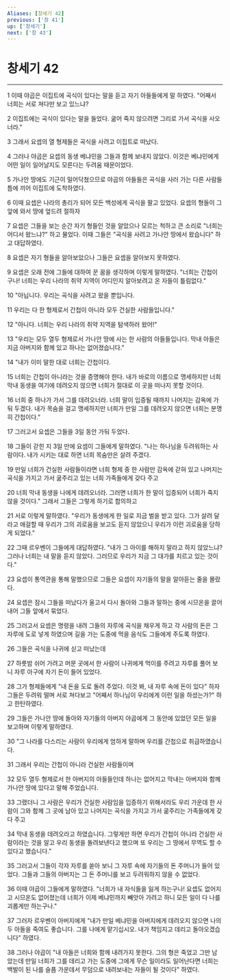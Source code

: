 ```yaml
---
Aliases: [창세기 42]
previous: ['창 41']
up: ['창세기']
next: ['창 43']
---
```

# 창세기 42

***


1 이때 야곱은 이집트에 곡식이 있다는 말을 듣고 자기 아들들에게 말 하였다. "어째서 너희는 서로 쳐다만 보고 있느냐? 

2 이집트에는 곡식이 있다는 말을 들었다. 굶어 죽지 않으려면 그리로 가서 곡식을 사오너라." 

3 그래서 요셉의 열 형제들은 곡식을 사려고 이집트로 떠났다. 

4 그러나 야곱은 요셉의 동생 베냐민을 그들과 함께 보내지 않았다. 이것은 베냐민에게 어떤 일이 일어날지도 모른다는 두려움 때문이었다. 

5 가나안 땅에도 기근이 밀어닥쳤으므로 야곱의 아들들은 곡식을 사러 가는 다른 사람들 틈에 끼어 이집트에 도착하였다. 

6 이때 요셉은 나라의 총리가 되어 모든 백성에게 곡식을 팔고 있었다. 요셉의 형들이 그 앞에 와서 땅에 엎드려 절하자 

7 요셉은 그들을 보는 순간 자기 형들인 것을 알았으나 모르는 척하고 큰 소리로 "너희는 어디서 왔느냐?" 하고 물었다. 이때 그들은 "곡식을 사려고 가나안 땅에서 왔습니다" 하고 대답하였다. 

8 요셉은 자기 형들을 알아보았으나 그들은 요셉을 알아보지 못하였다. 

9 요셉은 오래 전에 그들에 대하여 꾼 꿈을 생각하며 이렇게 말하였다. "너희는 간첩이구나! 너희는 우리 나라의 취약 지역이 어디인지 알아보려고 온 자들이 틀림없다." 

10 "아닙니다. 우리는 곡식을 사려고 왔을 뿐입니다. 

11 우리는 다 한 형제로서 간첩이 아니라 모두 건실한 사람들입니다." 

12 "아니다. 너희는 우리 나라의 취약 지역을 탐색하러 왔어!" 

13 "우리는 모두 열두 형제로서 가나안 땅에 사는 한 사람의 아들들입니다. 막내 아들은 지금 아버지와 함께 있고 하나는 없어졌습니다." 

14 "내가 이미 말한 대로 너희는 간첩이다. 

15 너희는 간첩이 아니라는 것을 증명해야 한다. 내가 바로의 이름으로 맹세하지만 너희 막내 동생을 여기에 데려오지 않으면 너희가 절대로 이 곳을 떠나지 못할 것이다. 

16 너희 중 하나가 가서 그를 데려오너라. 너희 말이 입증될 때까지 나머지는 감옥에 가둬 두겠다. 내가 목숨을 걸고 맹세하지만 너희가 만일 그를 데려오지 않으면 너희는 분명히 간첩이다." 

17 그러고서 요셉은 그들을 3일 동안 가둬 두었다. 

18 그들이 갇힌 지 3일 만에 요셉이 그들에게 말하였다. "나는 하나님을 두려워하는 사람이다. 내가 시키는 대로 하면 너희 목숨만은 살려 주겠다. 

19 만일 너희가 건실한 사람들이라면 너희 형제 중 한 사람만 감옥에 갇혀 있고 나머지는 곡식을 가지고 가서 굶주리고 있는 너희 가족들에게 갖다 주고 

20 너희 막내 동생을 나에게 데려오너라. 그러면 너희가 한 말이 입증되어 너희가 죽지 않을 것이다." 그래서 그들은 그렇게 하기로 합의하고 

21 서로 이렇게 말하였다. "우리가 동생에게 한 일로 지금 벌을 받고 있다. 그가 살려 달라고 애걸할 때 우리가 그의 괴로움을 보고도 듣지 않았으니 우리가 이런 괴로움을 당하게 되었다." 

22 그때 르우벤이 그들에게 대답하였다. "내가 그 아이를 해하지 말라고 하지 않았느냐? 그러나 너희는 내 말을 듣지 않았다. 그러므로 우리가 지금 그 대가를 치르고 있는 것이다." 

23 요셉이 통역관을 통해 말했으므로 그들은 요셉이 자기들의 말을 알아듣는 줄을 몰랐다. 

24 요셉은 잠시 그들을 떠났다가 울고서 다시 돌아와 그들과 말하는 중에 시므온을 끌어내어 그들 앞에서 묶었다. 

25 그러고서 요셉은 명령을 내려 그들의 자루에 곡식을 채우게 하고 각 사람의 돈은 그 자루에 도로 넣게 하였으며 길을 가는 도중에 먹을 음식도 그들에게 주도록 하였다. 

26 그들은 곡식을 나귀에 싣고 떠났는데 

27 하룻밤 쉬어 가려고 머문 곳에서 한 사람이 나귀에게 먹이를 주려고 자루를 풀어 보니 자루 아구에 자기 돈이 들어 있었다. 

28 그가 형제들에게 "내 돈을 도로 돌려 주었다. 이것 봐, 내 자루 속에 돈이 있다" 하자 그들은 두려워 떨며 서로 쳐다보고 "어째서 하나님이 우리에게 이런 일을 하셨는가?" 하고 한탄하였다. 

29 그들은 가나안 땅에 돌아와 자기들의 아버지 야곱에게 그 동안에 있었던 모든 일을 보고하며 이렇게 말하였다. 

30 "그 나라를 다스리는 사람이 우리에게 엄하게 말하며 우리를 간첩으로 취급하였습니다. 

31 그래서 우리는 간첩이 아니라 건실한 사람들이며 

32 모두 열두 형제로서 한 아버지의 아들들인데 하나는 없어지고 막내는 아버지와 함께 가나안 땅에 있다고 말해 주었습니다. 

33 그랬더니 그 사람은 우리가 건실한 사람임을 입증하기 위해서라도 우리 가운데 한 사람이 그와 함께 그 곳에 남아 있고 나머지는 곡식을 가지고 가서 굶주리는 가족들에게 갖다 주고 

34 막내 동생을 데려오라고 하였습니다. 그렇게만 하면 우리가 간첩이 아니라 건실한 사람이라는 것을 알고 우리 동생을 돌려보낸다고 했으며 또 우리는 그 땅에서 무역도 할 수 있다고 했습니다." 

35 그러고서 그들이 각자 자루를 쏟아 보니 그 자루 속에 자기들의 돈 주머니가 들어 있었다. 그들과 그들의 아버지는 그 돈 주머니를 보고 두려워하지 않을 수 없었다. 

36 이때 야곱이 그들에게 말하였다. "너희가 내 자식들을 잃게 하는구나! 요셉도 없어지고 시므온도 없어졌는데 너희가 이제 베냐민까지 빼앗아 가려고 하니 모든 일이 다 나를 괴롭게만 하는구나." 

37 그러자 르우벤이 아버지에게 "내가 만일 베냐민을 아버지에게 데려오지 않으면 나의 두 아들을 죽여도 좋습니다. 그를 나에게 맡기십시오. 내가 책임지고 데리고 돌아오겠습니다" 하였다. 

38 그러나 야곱이 "내 아들은 너희와 함께 내려가지 못한다. 그의 형은 죽었고 그만 남았는데 만일 너희가 그를 데리고 가는 도중에 그에게 무슨 일이라도 일어난다면 너희는 백발이 된 나를 슬픔 가운데서 무덤으로 내려보내는 자들이 될 것이다" 하였다.
